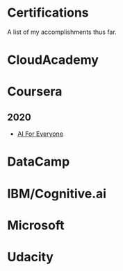 # Certifications

A list of my accomplishments thus far.

# CloudAcademy


# Coursera

## 2020
- [AI For Everyone](./AI_For_Everyone.pdf")

# DataCamp


# IBM/Cognitive.ai


# Microsoft


# Udacity

